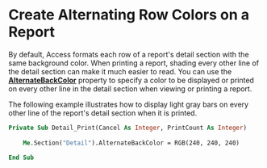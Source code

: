 
# Create Alternating Row Colors on a Report

By default, Access formats each row of a report's detail section with the same background color. When printing a report, shading every other line of the detail section can make it much easier to read. You can use the  **[AlternateBackColor](A99C84E3-FA34-3A29-9F5A-E52032671E82.md)** property to specify a color to be displayed or printed on every other line in the detail section when viewing or printing a report.

The following example illustrates how to display light gray bars on every other line of the report's detail section when it is printed.



```vb
Private Sub Detail_Print(Cancel As Integer, PrintCount As Integer) 
 
    Me.Section("Detail").AlternateBackColor = RGB(240, 240, 240) 
     
End Sub
```

